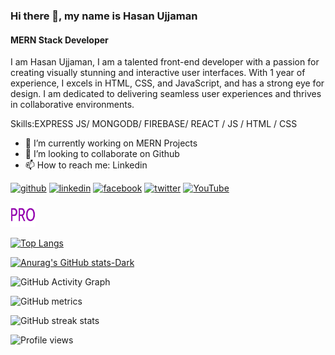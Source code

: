 
### Hi there 👋, my name is Hasan Ujjaman
#### MERN Stack Developer


I am Hasan Ujjaman, I am a  talented front-end developer with a passion for creating visually stunning and interactive user interfaces. With 1 year of experience, I excels in HTML, CSS, and JavaScript, and has a strong eye for design. I am dedicated to delivering seamless user experiences and thrives in collaborative environments.

Skills:EXPRESS JS/ MONGODB/ FIREBASE/ REACT / JS / HTML / CSS

- 🔭 I’m currently working on MERN Projects 
- 👯 I’m looking to collaborate on Github 
- 📫 How to reach me: Linkedin 



[<img src='https://cdn.jsdelivr.net/npm/simple-icons@3.0.1/icons/github.svg' alt='github' height='40'>](https://github.com/HasanUjjamanJibon)  [<img src='https://cdn.jsdelivr.net/npm/simple-icons@3.0.1/icons/linkedin.svg' alt='linkedin' height='40'>](https://www.linkedin.com/in/hasan-ujjaman-jibon/)  [<img src='https://cdn.jsdelivr.net/npm/simple-icons@3.0.1/icons/facebook.svg' alt='facebook' height='40'>](https://www.facebook.com/hasanujjamanjibon.dev)  [<img src='https://cdn.jsdelivr.net/npm/simple-icons@3.0.1/icons/twitter.svg' alt='twitter' height='40'>](https://twitter.com/hasanujjamandev)  [<img src='https://cdn.jsdelivr.net/npm/simple-icons@3.0.1/icons/youtube.svg' alt='YouTube' height='40'>](https://www.youtube.com/channel/rJl7GUSl5j25OAxFb9Mj_A)  

<a href='https://github.com/pricing'><img src='https://raw.githubusercontent.com/acervenky/animated-github-badges/master/assets/pro.gif' width='40' height='40'></a> 

[![Top Langs](https://github-readme-stats.vercel.app/api/top-langs/?username=HasanUjjamanJibon&show_icons=true&theme=dracula)](https://github.com/anuraghazra/github-readme-stats)

[![Anurag's GitHub stats-Dark](https://github-readme-stats.vercel.app/api?username=HasanUjjamanJibon&show_icons=true&theme=dracula)](https://github.com/anuraghazra/github-readme-stats)


![GitHub Activity Graph](https://activity-graph.herokuapp.com/graph?username=HasanUjjamanJibon)  

![GitHub metrics](https://metrics.lecoq.io/HasanUjjamanJibon)  

![GitHub streak stats](https://streak-stats.demolab.com/?user=HasanUjjamanJibon&show_icons=true&theme=dracula)  

![Profile views](https://gpvc.arturio.dev/HasanUjjamanJibon)  
